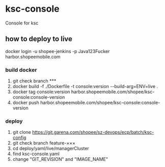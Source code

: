 # ksc-console

Console for ksc

## how to deploy to live

docker login -u shopee-jenkins -p Java123Fucker harbor.shopeemobile.com

### build docker

1. git check branch ***
2. docker build -f ./Dockerfile -t console:version --build-arg=ENV=live .
3. docker tag console:version harbor.shopeemobile.com/shopee/ksc-console:console-version
3. docker push harbor.shopeemobile.com/shopee/ksc-console:console-version

### deploy

1. git clone https://git.garena.com/shopee/sz-devops/ecp/batch/ksc-config
2. git check branch feature-×××
3. cd deploy/yaml/live/managerCluster
4. find ksc-console.yaml
5. change "GIT_REVISION" and "IMAGE_NAME"
